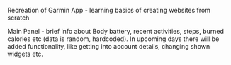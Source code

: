 Recreation of Garmin App - learning basics of creating websites from scratch

Main Panel - brief info about Body battery, recent activities, steps, burned calories etc (data is random, hardcoded).
In upcoming days there will be added functionality, like getting into account details, changing shown widgets etc.
